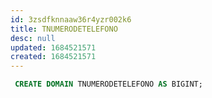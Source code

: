```yaml
---
id: 3zsdfknnaaw36r4yzr002k6
title: TNUMERODETELEFONO
desc: null
updated: 1684521571
created: 1684521571
---
```



```sql
 CREATE DOMAIN TNUMERODETELEFONO AS BIGINT;
```

